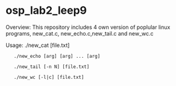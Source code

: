 # osp_lab2_leep9
Overview: This repository includes 4 own version of poplular 
linux programs, new_cat.c, new_echo.c,new_tail.c and new_wc.c

Usage: ./new_cat [file.txt]

       ./new_echo [arg] [arg] ... [arg]
       
       ./new_tail [-n N] [file.txt]
       
       ./new_wc [-l|c] [file.txt]	
